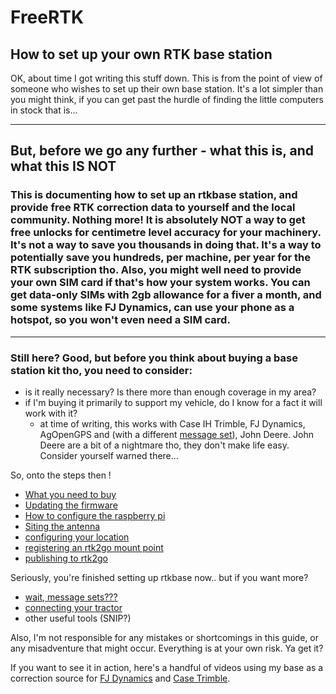 # FreeRTK
## How to set up your own RTK base station

OK, about time I got writing this stuff down. This is from the point of view of someone who wishes to set up their own base station. It's a lot simpler than you might think, if you can get past the hurdle of finding the little computers in stock that is...

---
## But, before we go any further - what this is, and what this IS NOT

### This is documenting how to set up an rtkbase station, and provide free RTK correction data to yourself and the local community. Nothing more! It is absolutely NOT a way to get free unlocks for centimetre level accuracy for your machinery. It's not a way to save you thousands in doing that. It's a way to potentially save you hundreds, per machine, per year for the RTK subscription tho. Also, you might well need to provide your own SIM card if that's how your system works. You can get data-only SIMs with 2gb allowance for a fiver a month, and some systems like FJ Dynamics, can use your phone as a hotspot, so you won't even need a SIM card.

---

### Still here? Good, but before you think about buying a base station kit tho, you need to consider:
- is it really necessary? Is there more than enough coverage in my area?
- if I'm buying it primarily to support my vehicle, do I know for a fact it will work with it?
  - at time of writing, this works with Case IH Trimble, FJ Dynamics, AgOpenGPS and (with a different [message set](messagesets.md)), John Deere. John Deere are a bit of a nightmare tho, they don't make life easy. Consider yourself warned there...

So, onto the steps then !

- [What you need to buy](WhatToBuy.md)
- [Updating the firmware](UpdatingFirmware.md)
- [How to configure the raspberry pi](PiConfiguration.md)
- [Siting the antenna](Siting.md)
- [configuring your location](ConfigLocation.md)
- [registering an rtk2go mount point](rtk2go.md)
- [publishing to rtk2go](publishing.md)

Seriously, you're finished setting up rtkbase now.. but if you want more?

- [wait, message sets???](messagesets.md)
- [connecting your tractor](tractor.md)
- other useful tools (SNIP?)

Also, I'm not responsible for any mistakes or shortcomings in this guide, or any misadventure that might occur. Everything is at your own risk. Ya get it?

If you want to see it in action, here's a handful of videos using my base as a correction source for [FJ Dynamics](https://youtu.be/cLvjmOE0-rY) and [Case Trimble](https://youtu.be/D7sSRx7XJ1Y).